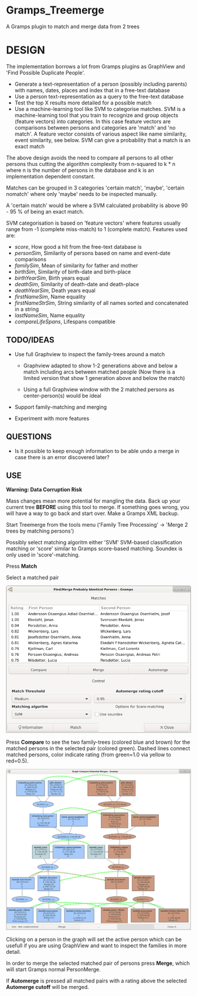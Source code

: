 # Gramps_Treemerge
A Gramps plugin to match and merge data from 2 trees

# DESIGN

The implementation borrows a lot from Gramps plugins as GraphView and 'Find Possible Duplicate People'.

  * Generate a text-representation of a person (possibly including parents) with names, dates, places
      and index that in a free-text database
  * Use a person text-representation as a query to the free-text database
  * Test the top X results more detailed for a possible match
  * Use a machine-learning tool like SVM to categorise matches. SVM is a machine-learning tool that you
    train to recognize and group objects (feature vectors) into categories.
    In this case feature vectors are comparisons between persons and categories are 'match' and 'no match'.
    A feature vector consists of various aspect like name similarity, event similarity, see below.
    SVM can give a probability that a match is an exact match 

The above design avoids the need to compare all persons to all other persons thus cutting the algorithm complexity from
n-squared to k * n where n is the number of persons in the database and k is an implementation dependent constant.

Matches can be grouped in 3 categories 'certain match', 'maybe', 'certain nomatch' where only 'maybe'
needs to be inspected manually.

A 'certain match' would be where a SVM calculated probability is above 90 - 95 % of being an exact match. 

SVM categorisation is based on 'feature vectors' where features usually range from -1 (complete miss-match) to
1 (complete match). Features used are:
  * _score_, How good a hit from the free-text database is
  * _personSim_, Similarity of persons based on name and event-date comparisons
  * _familySim_, Mean of similarity for father and mother
  * _birthSim_, Similarity of birth-date and birth-place
  * _birthYearSim_, Birth years equal
  * _deathSim_, Similarity of death-date and death-place
  * _deathYearSim_, Death years equal
  * _firstNameSim_, Name equality
  * _firstNameStrSim_, String similarity of all names sorted and concatenated in a string
  * _lastNameSim_, Name equality
  * _compareLifeSpans_, Lifespans compatible

## TODO/IDEAS

* Use full Graphview to inspect the family-trees around a match
  - Graphview adapted to show 1-2 generations above and below a match including arcs between matched people
  (Now there is a limited version that show 1 generation above and below the match)

  - Using a full Graphview window with the 2 matched persons as center-person(s) would be ideal

* Support family-matching and merging

* Experiment with more features

## QUESTIONS

- Is it possible to keep enough information to be able undo a merge in case there is an error discovered later?


## USE
**Warning: Data Corruption Risk**

Mass changes mean more potential for mangling the data. Back up your current tree **BEFORE** using this tool to merge.
If something goes wrong, you will have a way to go back and start over. Make a Gramps XML backup. 

Start Treemerge from the tools menu ('Family Tree Processing' -> 'Merge 2 trees by matching persons')

Possibly select matching algoritm either 'SVM' SVM-based classification matching or
'score' similar to Gramps score-based matching. Soundex is only used in 'score'-matching.

Press **Match**

Select a matched pair

![Main window](/TreemergeMain.png)

Press **Compare** to see the two family-trees (colored blue and brown) for the matched persons in
the selected pair (colored green). Dashed lines connect matched persons, color indicate rating
(from green=1.0 via yellow to red=0.5).

![Graphical compare of match](/TreemergeCompare.png)

Clicking on a person in the graph will set the active person which
can be usefull if you are using GraphView and want to inspect the families in more detail.

In order to merge the selected matched pair of persons press **Merge**, which will start Gramps normal PersonMerge.

If **Automerge** is pressed all matched pairs with a rating above the selected **Automerge cutoff** will be merged.